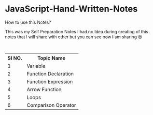 # JavaScript-Hand-Written-Notes
<p>How to use this Notes?</p>
<p>This was my Self Preparation Notes I had no Idea during creating of this notes that I will share with other but you can see now I am sharing 😌</p>


<br>
<table>
  <tr>
    <th>SI NO.</th>
    <th>Topic Name</th>
  </tr>
  <tr>
    <td>1</td>
    <td>Variable</td>
  </tr>
  <tr>
    <td>2</td>
    <td>Function Declaration</td>
  </tr>
  <tr>
    <td>3</td>
    <td>Function Expression</td>
  </tr>
  <tr>
    <td>4</td>
    <td>Arrow Function</td>
  </tr>
  <tr>
    <td>5</td>
    <td>Loops</td>
  </tr>
  <tr>
    <td>6</td>
    <td>Comparison Operator</td>
  </tr>
  </table>
